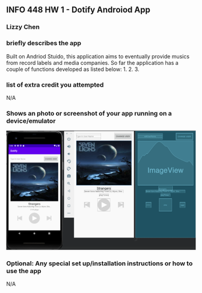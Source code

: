 ## INFO 448 HW 1 - Dotify Androiod App
### Lizzy Chen

### briefly describes the app
Built on Andriod Stuido, this application aims to eventually provide musics from record labels and media companies. So far the application has a couple of functions developed as listed below:
1. 
2. 
3. 

### list of extra credit you attempted
N/A

### Shows an photo or screenshot of your app running on a device/emulator

<img src="HW1.png" alt="hw1_diagram" style="zoom:75%;" />

### Optional: Any special set up/installation instructions or how to use the app
N/A
